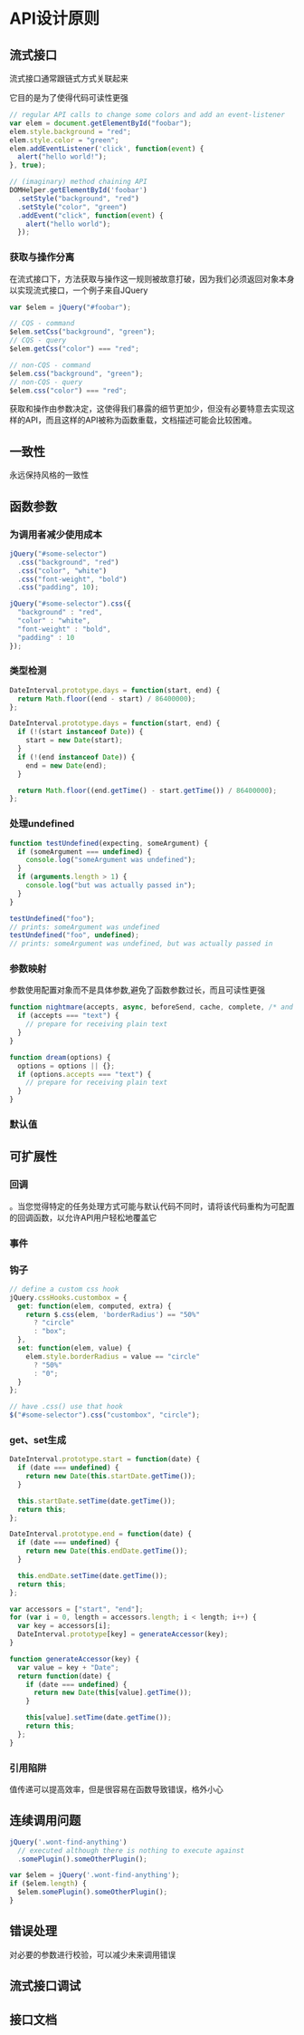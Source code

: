 # API设计原则

## 流式接口

流式接口通常跟链式方式关联起来

它目的是为了使得代码可读性更强

```js
// regular API calls to change some colors and add an event-listener
var elem = document.getElementById("foobar");
elem.style.background = "red";
elem.style.color = "green";
elem.addEventListener('click', function(event) {
  alert("hello world!");
}, true);

// (imaginary) method chaining API
DOMHelper.getElementById('foobar')
  .setStyle("background", "red")
  .setStyle("color", "green")
  .addEvent("click", function(event) {
    alert("hello world");
  });
```

### 获取与操作分离

在流式接口下，方法获取与操作这一规则被故意打破，因为我们必须返回对象本身以实现流式接口，一个例子来自JQuery

```js
var $elem = jQuery("#foobar");

// CQS - command
$elem.setCss("background", "green");
// CQS - query
$elem.getCss("color") === "red";

// non-CQS - command
$elem.css("background", "green");
// non-CQS - query
$elem.css("color") === "red";
```

获取和操作由参数决定，这使得我们暴露的细节更加少，但没有必要特意去实现这样的API，而且这样的API被称为函数重载，文档描述可能会比较困难。

## 一致性

永远保持风格的一致性

## 函数参数

### 为调用者减少使用成本

```js
jQuery("#some-selector")
  .css("background", "red")
  .css("color", "white")
  .css("font-weight", "bold")
  .css("padding", 10);

jQuery("#some-selector").css({
  "background" : "red",
  "color" : "white",
  "font-weight" : "bold",
  "padding" : 10
});
```

### 类型检测

```js
DateInterval.prototype.days = function(start, end) {
  return Math.floor((end - start) / 86400000);
};

DateInterval.prototype.days = function(start, end) {
  if (!(start instanceof Date)) {
    start = new Date(start);
  }
  if (!(end instanceof Date)) {
    end = new Date(end);
  }

  return Math.floor((end.getTime() - start.getTime()) / 86400000);
};
```
### 处理undefined

```js
function testUndefined(expecting, someArgument) {
  if (someArgument === undefined) {
    console.log("someArgument was undefined");
  }
  if (arguments.length > 1) {
    console.log("but was actually passed in");
  }
}

testUndefined("foo");
// prints: someArgument was undefined
testUndefined("foo", undefined);
// prints: someArgument was undefined, but was actually passed in
```

### 参数映射

参数使用配置对象而不是具体参数,避免了函数参数过长，而且可读性更强

```js
function nightmare(accepts, async, beforeSend, cache, complete, /* and 28 more */) {
  if (accepts === "text") {
    // prepare for receiving plain text
  }
}

function dream(options) {
  options = options || {};
  if (options.accepts === "text") {
    // prepare for receiving plain text
  }
}
```

### 默认值

## 可扩展性

### 回调

。当您觉得特定的任务处理方式可能与默认代码不同时，请将该代码重构为可配置的回调函数，以允许API用户轻松地覆盖它

### 事件


### 钩子

```js
// define a custom css hook
jQuery.cssHooks.custombox = {
  get: function(elem, computed, extra) {
    return $.css(elem, 'borderRadius') == "50%"
      ? "circle"
      : "box";
  },
  set: function(elem, value) {
    elem.style.borderRadius = value == "circle"
      ? "50%"
      : "0";
  }
};

// have .css() use that hook
$("#some-selector").css("custombox", "circle");
```

### get、set生成

```js
DateInterval.prototype.start = function(date) {
  if (date === undefined) {
    return new Date(this.startDate.getTime());
  }

  this.startDate.setTime(date.getTime());
  return this;
};

DateInterval.prototype.end = function(date) {
  if (date === undefined) {
    return new Date(this.endDate.getTime());
  }

  this.endDate.setTime(date.getTime());
  return this;
};

var accessors = ["start", "end"];
for (var i = 0, length = accessors.length; i < length; i++) {
  var key = accessors[i];
  DateInterval.prototype[key] = generateAccessor(key);
}

function generateAccessor(key) {
  var value = key + "Date";
  return function(date) {
    if (date === undefined) {
      return new Date(this[value].getTime());
    }

    this[value].setTime(date.getTime());
    return this;
  };
}
```

### 引用陷阱

值传递可以提高效率，但是很容易在函数导致错误，格外小心


## 连续调用问题

```js
jQuery('.wont-find-anything')
  // executed although there is nothing to execute against
  .somePlugin().someOtherPlugin();

var $elem = jQuery('.wont-find-anything');
if ($elem.length) {
  $elem.somePlugin().someOtherPlugin();
}
```

## 错误处理

对必要的参数进行校验，可以减少未来调用错误


## 流式接口调试

## 接口文档